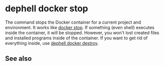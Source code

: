 # dephell docker stop

The command stops the Docker container for a current project and environment. It works like [docker stop](https://docs.docker.com/engine/reference/commandline/stop/). If something (even shell) executes inside the container, it will be stopped. However, you won't lost created files and installed programs inside of the container. If you want to get rid of everything inside, use [dephell docker destroy](cmd-docker-destroy).

## See also
